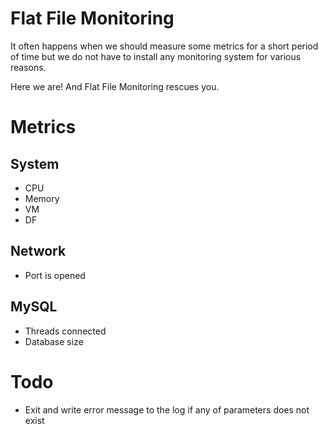 # Flat File Monitoring
It often happens when we should measure some metrics for a short period of time but we do not have to install any monitoring system for various reasons.

Here we are! And Flat File Monitoring rescues you.

# Metrics
## System
- CPU
- Memory
- VM
- DF

## Network
- Port is opened

## MySQL
- Threads connected
- Database size

# Todo
- Exit and write error message to the log if any of parameters does not exist

